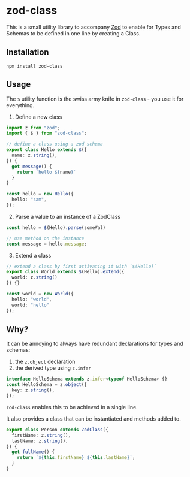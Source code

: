 # zod-class

This is a small utility library to accompany [Zod](https://github.com/colinhacks/zod) to enable for Types and Schemas to be defined in one line by creating a Class.

## Installation

```
npm install zod-class
```

## Usage

The `$` utility function is the swiss army knife in `zod-class` - you use it for everything.

1. Define a new class

```ts
import z from "zod";
import { $ } from "zod-class";

// define a class using a zod schema
export class Hello extends $({
  name: z.string(),
}) {
  get message() {
    return `hello ${name}`
  }
}

const hello = new Hello({
  hello: "sam",
});
```

2. Parse a value to an instance of a ZodClass
```ts
const hello = $(Hello).parse(someVal)

// use method on the instance 
const message = hello.message;
```

3. Extend a class

```ts
// extend a class by first activating it with `$(Hello)`
export class World extends $(Hello).extend({
  world: z.string()
}) {}

const world = new World({
  hello: "world",
  world: "hello"
});
```


## Why?

It can be annoying to always have redundant declarations for types and schemas:

1. the `z.object` declaration
2. the derived type using `z.infer`

```ts
interface HelloSchema extends z.infer<typeof HelloSchema> {}
const HelloSchema = z.object({
  key: z.string(),
});
```

`zod-class` enables this to be achieved in a single line.

It also provides a class that can be instantiated and methods added to.

```ts
export class Person extends ZodClass({
  firstName: z.string(),
  lastName: z.string(),
}) {
  get fullName() {
    return `${this.firstName} ${this.lastName}`;
  }
}
```

